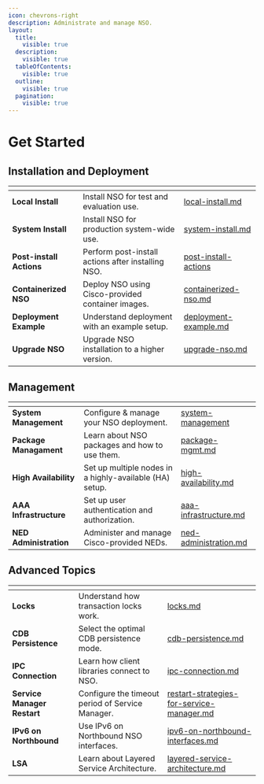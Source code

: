 ```yaml
---
icon: chevrons-right
description: Administrate and manage NSO.
layout:
  title:
    visible: true
  description:
    visible: true
  tableOfContents:
    visible: true
  outline:
    visible: true
  pagination:
    visible: true
---
```


# Get Started

## Installation and Deployment

<table data-view="cards" data-full-width="false"><thead><tr><th></th><th></th><th data-hidden data-card-target data-type="content-ref"></th></tr></thead><tbody><tr><td><strong>Local Install</strong></td><td>Install NSO for test and evaluation use.</td><td><a href="installation-and-deployment/local-install.md">local-install.md</a></td></tr><tr><td><strong>System Install</strong></td><td>Install NSO for production system-wide use.</td><td><a href="installation-and-deployment/system-install.md">system-install.md</a></td></tr><tr><td><strong>Post-install Actions</strong></td><td>Perform post-install actions after installing NSO.</td><td><a href="installation-and-deployment/post-install-actions/">post-install-actions</a></td></tr><tr><td><strong>Containerized NSO</strong></td><td>Deploy NSO using Cisco-provided container images.</td><td><a href="installation-and-deployment/containerized-nso.md">containerized-nso.md</a></td></tr><tr><td><strong>Deployment Example</strong></td><td>Understand deployment with an example setup.</td><td><a href="installation-and-deployment/deployment-example.md">deployment-example.md</a></td></tr><tr><td><strong>Upgrade NSO</strong></td><td>Upgrade NSO installation to a higher version.</td><td><a href="installation-and-deployment/upgrade-nso.md">upgrade-nso.md</a></td></tr></tbody></table>

## Management

<table data-view="cards" data-full-width="false"><thead><tr><th></th><th></th><th data-hidden data-card-target data-type="content-ref"></th></tr></thead><tbody><tr><td><strong>System Management</strong></td><td>Configure &#x26; manage your NSO deployment.</td><td><a href="management/system-management/">system-management</a></td></tr><tr><td><strong>Package Managament</strong></td><td>Learn about NSO packages and how to use them.</td><td><a href="management/package-mgmt.md">package-mgmt.md</a></td></tr><tr><td><strong>High Availability</strong></td><td>Set up multiple nodes in a highly-available (HA) setup.</td><td><a href="management/high-availability.md">high-availability.md</a></td></tr><tr><td><strong>AAA Infrastructure</strong></td><td>Set up user authentication and authorization.</td><td><a href="management/aaa-infrastructure.md">aaa-infrastructure.md</a></td></tr><tr><td><strong>NED Administration</strong></td><td>Administer and manage Cisco-provided NEDs.</td><td><a href="management/ned-administration.md">ned-administration.md</a></td></tr></tbody></table>

## Advanced Topics

<table data-view="cards" data-full-width="false"><thead><tr><th></th><th></th><th data-hidden data-card-target data-type="content-ref"></th></tr></thead><tbody><tr><td><strong>Locks</strong></td><td>Understand how transaction locks work.</td><td><a href="advanced-topics/locks.md">locks.md</a></td></tr><tr><td><strong>CDB Persistence</strong></td><td>Select the optimal CDB persistence mode.</td><td><a href="advanced-topics/cdb-persistence.md">cdb-persistence.md</a></td></tr><tr><td><strong>IPC Connection</strong></td><td>Learn how client libraries connect to NSO.</td><td><a href="advanced-topics/ipc-connection.md">ipc-connection.md</a></td></tr><tr><td><strong>Service Manager Restart</strong></td><td>Configure the timeout period of Service Manager.</td><td><a href="advanced-topics/restart-strategies-for-service-manager.md">restart-strategies-for-service-manager.md</a></td></tr><tr><td><strong>IPv6 on Northbound</strong></td><td>Use IPv6 on Northbound NSO interfaces.</td><td><a href="advanced-topics/ipv6-on-northbound-interfaces.md">ipv6-on-northbound-interfaces.md</a></td></tr><tr><td><strong>LSA</strong></td><td>Learn about Layered Service Architecture.</td><td><a href="advanced-topics/layered-service-architecture.md">layered-service-architecture.md</a></td></tr></tbody></table>
